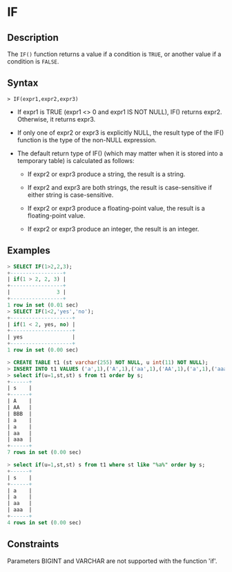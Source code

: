 # **IF**

## **Description**

The `IF()` function returns a value if a condition is `TRUE`, or another value if a condition is `FALSE`.

## **Syntax**

```
> IF(expr1,expr2,expr3)
```

- If expr1 is TRUE (expr1 <> 0 and expr1 IS NOT NULL), IF() returns expr2. Otherwise, it returns expr3.

- If only one of expr2 or expr3 is explicitly NULL, the result type of the IF() function is the type of the non-NULL expression.

- The default return type of IF() (which may matter when it is stored into a temporary table) is calculated as follows:

  + If expr2 or expr3 produce a string, the result is a string.

  + If expr2 and expr3 are both strings, the result is case-sensitive if either string is case-sensitive.

  + If expr2 or expr3 produce a floating-point value, the result is a floating-point value.

  + If expr2 or expr3 produce an integer, the result is an integer.

## **Examples**

```sql
> SELECT IF(1>2,2,3);
+-----------------+
| if(1 > 2, 2, 3) |
+-----------------+
|               3 |
+-----------------+
1 row in set (0.01 sec)
> SELECT IF(1<2,'yes','no');
+--------------------+
| if(1 < 2, yes, no) |
+--------------------+
| yes                |
+--------------------+
1 row in set (0.00 sec)
```

```sql
> CREATE TABLE t1 (st varchar(255) NOT NULL, u int(11) NOT NULL);
> INSERT INTO t1 VALUES ('a',1),('A',1),('aa',1),('AA',1),('a',1),('aaa',0),('BBB',0);
> select if(u=1,st,st) s from t1 order by s;
+------+
| s    |
+------+
| A    |
| AA   |
| BBB  |
| a    |
| a    |
| aa   |
| aaa  |
+------+
7 rows in set (0.00 sec)

> select if(u=1,st,st) s from t1 where st like "%a%" order by s;
+------+
| s    |
+------+
| a    |
| a    |
| aa   |
| aaa  |
+------+
4 rows in set (0.00 sec)
```

## **Constraints**

Parameters BIGINT and VARCHAR are not supported with the function 'if'.
